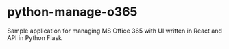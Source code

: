 # python-manage-o365
Sample application for managing MS Office 365 with UI written in React and API in Python Flask
